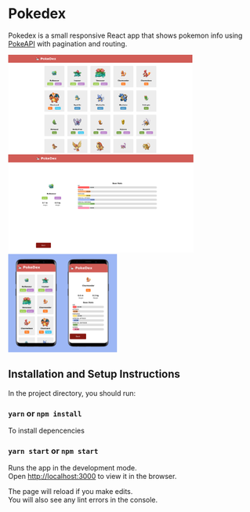 # Pokedex

Pokedex is a small responsive React app that shows pokemon info using [PokeAPI](https://pokeapi.co/) with pagination and routing.

[<img src="WebPreview.png" height="200"/>](./WebPreview.png)
[<img src="WebPreview2.png" height="200"/>](./WebPreview2.png)
[<img src="Preview.png" height="200"/>](./Preview.png)

## Installation and Setup Instructions

In the project directory, you should run:

### `yarn` or `npm install`

To install depencencies

### `yarn start` or `npm start`

Runs the app in the development mode.\
Open [http://localhost:3000](http://localhost:3000) to view it in the browser.

The page will reload if you make edits.\
You will also see any lint errors in the console.
